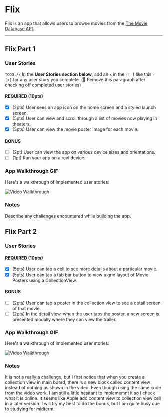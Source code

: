 # Flix

Flix is an app that allows users to browse movies from the [The Movie Database API](http://docs.themoviedb.apiary.io/#).

---

## Flix Part 1

### User Stories
`TODO://` In the **User Stories section below**, add an `x` in the `-[ ]` like this `- [x]` for any user story you complete. (🚫 Remove this paragraph after checking off completed user stories)

#### REQUIRED (10pts)
- [x] (2pts) User sees an app icon on the home screen and a styled launch screen.
- [x] (5pts) User can view and scroll through a list of movies now playing in theaters.
- [x] (3pts) User can view the movie poster image for each movie.

#### BONUS
- [ ] (2pt) User can view the app on various device sizes and orientations.
- [ ] (1pt) Run your app on a real device.

### App Walkthrough GIF

Here's a walkthrough of implemented user stories:

<img src='https://videoapi-muybridge.vimeocdn.com/animated-thumbnails/image/3af87e38-dc43-46e9-b5ef-3ade953820c0.gif?ClientID=vimeo-core-prod&Date=1644634874&Signature=0849fe763487b427c34362fb8cc2cd943a203584' title='Video Walkthrough' width='' alt='Video Walkthrough' />


### Notes
Describe any challenges encountered while building the app.

## Flix Part 2

### User Stories

#### REQUIRED (10pts)
- [x] (5pts) User can tap a cell to see more details about a particular movie.
- [x] (5pts) User can tap a tab bar button to view a grid layout of Movie Posters using a CollectionView.

#### BONUS
- [ ] (2pts) User can tap a poster in the collection view to see a detail screen of that movie.
- [ ] (2pts) In the detail view, when the user taps the poster, a new screen is presented modally where they can view the trailer.

### App Walkthrough GIF

Here's a walkthrough of implemented user stories:

<img src='https://videoapi-muybridge.vimeocdn.com/animated-thumbnails/image/4dcfdb5c-be3b-4dfd-977a-1ad2ae96226e.gif?ClientID=vimeo-core-prod&Date=1644634848&Signature=28bf8a76a0bcb482799ee142f1988b773238152a' title='Video Walkthrough' width='' alt='Video Walkthrough' />


### Notes
It is not a really a challenge, but I first notice that when you create a collection view in main board, there is a new block called content view instead of nothing as shown in the video. Even though using the same code from the video work, I am still a little hesitant to implememnt it so I check what it is online. It seems like Apple add content view to collection view cell in a later version. I will try my best to do the bonus, but I am quite busy due to studying for midterm.